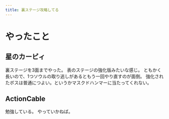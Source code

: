 ```yaml
---
title: 裏ステージ攻略してる
---
```


# やったこと

## 星のカービィ

裏ステージを3面までやった。
表のステージの強化版みたいな感じ。
ともかく長いので、1つソウルの取り逃しがあるともう一回やり直すのが面倒。
強化されたボスは普通につよい。というかマスクドハンマーに当たってくれない。

## ActionCable

勉強している。
やっていかねば。

